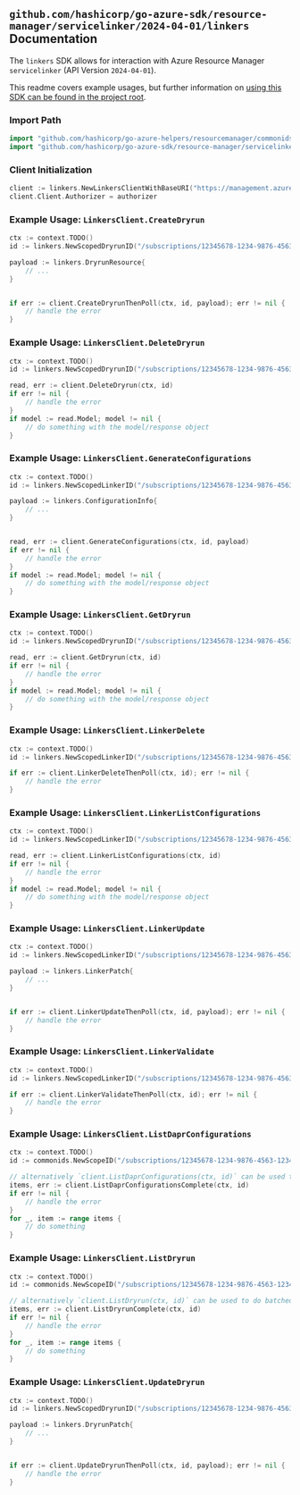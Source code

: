 
## `github.com/hashicorp/go-azure-sdk/resource-manager/servicelinker/2024-04-01/linkers` Documentation

The `linkers` SDK allows for interaction with Azure Resource Manager `servicelinker` (API Version `2024-04-01`).

This readme covers example usages, but further information on [using this SDK can be found in the project root](https://github.com/hashicorp/go-azure-sdk/tree/main/docs).

### Import Path

```go
import "github.com/hashicorp/go-azure-helpers/resourcemanager/commonids"
import "github.com/hashicorp/go-azure-sdk/resource-manager/servicelinker/2024-04-01/linkers"
```


### Client Initialization

```go
client := linkers.NewLinkersClientWithBaseURI("https://management.azure.com")
client.Client.Authorizer = authorizer
```


### Example Usage: `LinkersClient.CreateDryrun`

```go
ctx := context.TODO()
id := linkers.NewScopedDryrunID("/subscriptions/12345678-1234-9876-4563-123456789012/resourceGroups/some-resource-group", "dryrunValue")

payload := linkers.DryrunResource{
	// ...
}


if err := client.CreateDryrunThenPoll(ctx, id, payload); err != nil {
	// handle the error
}
```


### Example Usage: `LinkersClient.DeleteDryrun`

```go
ctx := context.TODO()
id := linkers.NewScopedDryrunID("/subscriptions/12345678-1234-9876-4563-123456789012/resourceGroups/some-resource-group", "dryrunValue")

read, err := client.DeleteDryrun(ctx, id)
if err != nil {
	// handle the error
}
if model := read.Model; model != nil {
	// do something with the model/response object
}
```


### Example Usage: `LinkersClient.GenerateConfigurations`

```go
ctx := context.TODO()
id := linkers.NewScopedLinkerID("/subscriptions/12345678-1234-9876-4563-123456789012/resourceGroups/some-resource-group", "linkerValue")

payload := linkers.ConfigurationInfo{
	// ...
}


read, err := client.GenerateConfigurations(ctx, id, payload)
if err != nil {
	// handle the error
}
if model := read.Model; model != nil {
	// do something with the model/response object
}
```


### Example Usage: `LinkersClient.GetDryrun`

```go
ctx := context.TODO()
id := linkers.NewScopedDryrunID("/subscriptions/12345678-1234-9876-4563-123456789012/resourceGroups/some-resource-group", "dryrunValue")

read, err := client.GetDryrun(ctx, id)
if err != nil {
	// handle the error
}
if model := read.Model; model != nil {
	// do something with the model/response object
}
```


### Example Usage: `LinkersClient.LinkerDelete`

```go
ctx := context.TODO()
id := linkers.NewScopedLinkerID("/subscriptions/12345678-1234-9876-4563-123456789012/resourceGroups/some-resource-group", "linkerValue")

if err := client.LinkerDeleteThenPoll(ctx, id); err != nil {
	// handle the error
}
```


### Example Usage: `LinkersClient.LinkerListConfigurations`

```go
ctx := context.TODO()
id := linkers.NewScopedLinkerID("/subscriptions/12345678-1234-9876-4563-123456789012/resourceGroups/some-resource-group", "linkerValue")

read, err := client.LinkerListConfigurations(ctx, id)
if err != nil {
	// handle the error
}
if model := read.Model; model != nil {
	// do something with the model/response object
}
```


### Example Usage: `LinkersClient.LinkerUpdate`

```go
ctx := context.TODO()
id := linkers.NewScopedLinkerID("/subscriptions/12345678-1234-9876-4563-123456789012/resourceGroups/some-resource-group", "linkerValue")

payload := linkers.LinkerPatch{
	// ...
}


if err := client.LinkerUpdateThenPoll(ctx, id, payload); err != nil {
	// handle the error
}
```


### Example Usage: `LinkersClient.LinkerValidate`

```go
ctx := context.TODO()
id := linkers.NewScopedLinkerID("/subscriptions/12345678-1234-9876-4563-123456789012/resourceGroups/some-resource-group", "linkerValue")

if err := client.LinkerValidateThenPoll(ctx, id); err != nil {
	// handle the error
}
```


### Example Usage: `LinkersClient.ListDaprConfigurations`

```go
ctx := context.TODO()
id := commonids.NewScopeID("/subscriptions/12345678-1234-9876-4563-123456789012/resourceGroups/some-resource-group")

// alternatively `client.ListDaprConfigurations(ctx, id)` can be used to do batched pagination
items, err := client.ListDaprConfigurationsComplete(ctx, id)
if err != nil {
	// handle the error
}
for _, item := range items {
	// do something
}
```


### Example Usage: `LinkersClient.ListDryrun`

```go
ctx := context.TODO()
id := commonids.NewScopeID("/subscriptions/12345678-1234-9876-4563-123456789012/resourceGroups/some-resource-group")

// alternatively `client.ListDryrun(ctx, id)` can be used to do batched pagination
items, err := client.ListDryrunComplete(ctx, id)
if err != nil {
	// handle the error
}
for _, item := range items {
	// do something
}
```


### Example Usage: `LinkersClient.UpdateDryrun`

```go
ctx := context.TODO()
id := linkers.NewScopedDryrunID("/subscriptions/12345678-1234-9876-4563-123456789012/resourceGroups/some-resource-group", "dryrunValue")

payload := linkers.DryrunPatch{
	// ...
}


if err := client.UpdateDryrunThenPoll(ctx, id, payload); err != nil {
	// handle the error
}
```
